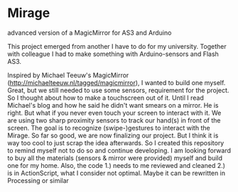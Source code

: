 # Mirage
advanced version of a MagicMirror for AS3 and Arduino

This project emerged from another I have to do for my university.
Together with colleague I had to make something with Arduino-sensors and Flash AS3.

Inspired by Michael Teeuw's MagicMirror (http://michaelteeuw.nl/tagged/magicmirror), I wanted to build one myself.
Great, but we still needed to use some sensors, requirement for the project.
So I thought about how to make a touchscreen out of it. Until I read Michael's blog and how he said he didn't want smears
on a mirror. He is right. But what if you never even touch your screen to interact with it.
We are using two sharp proximity sensors to track our hand(s) in front of the screen. 
The goal is to recognize (swipe-)gestures to interact with the Mirage. 
So far so good, we are now finalizing our project. 
But I think it is way too cool to just scrap the idea afterwards. 
So I created this repository to remind myself not to do so and continue developing.
I am looking forward to buy all the materials (sensors & mirror were provided) myself and build one for my home.
Also, the code 
1.) needs to me reviewed and cleaned 
2.) is in ActionScript, what I consider not optimal. Maybe it can be rewritten in Processing or similar

